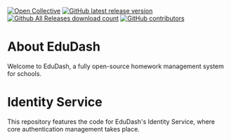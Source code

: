 [![Open Collective](https://opencollective.com/edudash/tiers/badge.svg)](https://opencollective.com/edudash/) [![GitHub latest release version](https://img.shields.io/github/v/release/edudash/edudash.svg?style=flat)](https://github.com/edudash/edudash/releases/latest) [![Github All Releases download count](https://img.shields.io/github/downloads/edudash/edudash/total.svg?style=flat)](https://github.com/edudash/edudash/releases/latest) [![GitHub contributors](https://img.shields.io/github/contributors/edudash/edudash.svg?style=flat)](https://github.com/edudash/edudash/graphs/contributors)

# About EduDash

Welcome to EduDash, a fully open-source homework management system for schools.

# Identity Service

This repository features the code for EduDash's Identity Service, where core authentication management takes place.
